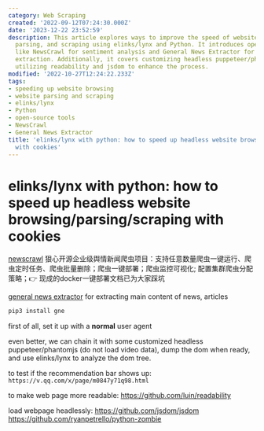 ```yaml
---
category: Web Scraping
created: '2022-09-12T07:24:30.000Z'
date: '2023-12-22 23:52:59'
description: This article explores ways to improve the speed of website browsing,
  parsing, and scraping using elinks/lynx and Python. It introduces open-source tools
  like NewsCrawl for sentiment analysis and General News Extractor for news content
  extraction. Additionally, it covers customizing headless puppeteer/phantomjs and
  utilizing readability and jsdom to enhance the process.
modified: '2022-10-27T12:24:22.233Z'
tags:
- speeding up website browsing
- website parsing and scraping
- elinks/lynx
- Python
- open-source tools
- NewsCrawl
- General News Extractor
title: 'elinks/lynx with python: how to speed up headless website browsing/parsing/scraping
  with cookies'
---
```


# elinks/lynx with python: how to speed up headless website browsing/parsing/scraping with cookies

[newscrawl](https://github.com/casual-silva/NewsCrawl) 狠心开源企业级舆情新闻爬虫项目：支持任意数量爬虫一键运行、爬虫定时任务、爬虫批量删除；爬虫一键部署；爬虫监控可视化; 配置集群爬虫分配策略；👉 现成的docker一键部署文档已为大家踩坑

[general news extractor](https://github.com/GeneralNewsExtractor/GeneralNewsExtractor/) for extracting main content of news, articles

```bash
pip3 install gne
```

first of all, set it up with a **normal** user agent

even better, we can chain it with some customized headless puppeteer/phantomjs (do not load video data), dump the dom when ready, and use elinks/lynx to analyze the dom tree.

to test if the recommendation bar shows up:
`https://v.qq.com/x/page/m0847y71q98.html`

to make web page more readable:
https://github.com/luin/readability

load webpage headlessly:
https://github.com/jsdom/jsdom
https://github.com/ryanpetrello/python-zombie
